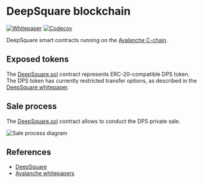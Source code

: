 # DeepSquare blockchain

[![Whitepaper](https://img.shields.io/static/v1?label=download&message=whitepaper&color=cd45FF&style=for-the-badge)](https://github.com/deepsquare-io/Whitepaper/releases/latest/download/DeepSquare-WhitePaper.pdf)
[![Codecov](https://img.shields.io/codecov/c/gh/deepsquare-io/blockchain?style=for-the-badge&token=7GE7USOW1S)](https://app.codecov.io/gh/deepsquare-io/blockchain)

DeepSquare smart contracts running on the [Avalanche C-chain](https://www.avax.network).

## Exposed tokens

The [DeepSquare.sol](contracts/DeepSquare.sol) contract represents ERC-20-compatible DPS token.
The DPS token has currently restricted transfer options, as described in the [DeepSquare whitepaper](https://github.com/deepsquare-io/Whitepaper/releases/latest/download/DeepSquare-WhitePaper.pdf).

## Sale process

The [DeepSquare.sol](contracts/DeepSquare.sol) contract allows to conduct the DPS private sale.

![Sale process diagram](https://mermaid.ink/img/pako:eNqtVE1v2zAM_SuETxuajzbrDvOh2JAWWzZgG5phw4BcZImJhciSK1EpgqL_vZTlfKzpDgNmGJYgPz6-R9J-KKRTWJRFwLuIVuK1FisvmoUFvlrhSUvdCkswAxFgZjcYyPnT13NhMCG6VTpLXkg6hX3jY4MvhKOMXtO2o9jtDzQ5wGi77hKU3XMUnAFn4aOmT7GC91ATtaEcj1ea6liNpGvGCrENd1F4HGo3royTa1kLbdO2Gjdpt8sSxjvS42y9lnK_-_9Zj4iT05zdoyTwq-rVZHI-gMnbCT_eXLzOL9M1G15dneVylnCbuhcItEJLqXQbYbQSpJ09RHx1hOA26GE22AV--T0FHYAVeI40W6iFVQYVVFv4HBvtYOp863xHNTpw5XiWMDxU6BcvGIBq7Gg9hmj6EUCrTo1dvEueLpO7y2fGcpM_GOPugVweKl65YjYs2UDNmgOJyqB0-i8WM8ePBOV7bd29TdO1KDpawbO-KEDbTu_N7XQ4OU-UVgmvRn-o_gfdZ71wImxaCklzFbdw_X1-wCVIB90XblqjXINespr8eXEXwq6F3IvOQt_ZI54-fth1QeQxoOhtbkEMXIXUB9LoX6pQDvnZZ8lBAY15pjSxz9L4W5UxezN8UgyKBj0PtOJfyEM6XhSMabi0JW8VLkWagWJhHxka25TpRmm2WJRLYQIOChHJzbdWFiX5iDtQ_xvqUY9PPoWHCQ)

## References

- [DeepSquare](https://github.com/deepsquare-io/Whitepaper/releases/latest/download/DeepSquare-WhitePaper.pdf)
- [Avalanche whitepapers](https://www.avalabs.org/whitepapers)

